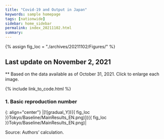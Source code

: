 ```yaml
---
title: "Covid-19 and Output in Japan"
keywords: sample homepage
tags: [nationwide]
sidebar: home_sidebar
permalink: index_20211102.html
summary:
---
```


{% assign fig_loc = "./archives/20211102/Figures/" %}

## Last update on November 2, 2021
** Based on the data available as of October 31, 2021. Click to enlarge each image.

{% include link_to_code.html %}







### 1. Basic reproduction number

{: align="center"}
|[![gradual_Y]({{ fig_loc }}Tokyo/Baseline/MainResults_EN.png)]({{ fig_loc }}Tokyo/Baseline/MainResults_EN.png)|

Source: Authors’ calculation.


